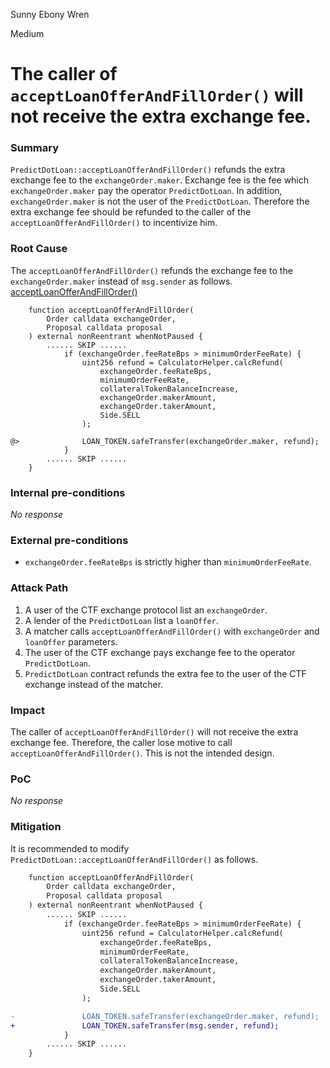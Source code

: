 Sunny Ebony Wren

Medium

# The caller of `acceptLoanOfferAndFillOrder()` will not receive the extra exchange fee.

### Summary

`PredictDotLoan::acceptLoanOfferAndFillOrder()` refunds the extra exchange fee to the `exchangeOrder.maker`. Exchange fee is the fee which `exchangeOrder.maker` pay the operator `PredictDotLoan`. In addition, `exchangeOrder.maker` is not the user of the `PredictDotLoan`. Therefore the extra exchange fee should be refunded to the caller of the `acceptLoanOfferAndFillOrder()` to incentivize him. 

### Root Cause

The `acceptLoanOfferAndFillOrder()` refunds the exchange fee to the `exchangeOrder.maker` instead of `msg.sender` as follows.
[acceptLoanOfferAndFillOrder()](https://github.com/sherlock-audit/2024-09-predict-fun/blob/main/predict-dot-loan/contracts/PredictDotLoan.sol#L214-L315)
```solidity
    function acceptLoanOfferAndFillOrder(
        Order calldata exchangeOrder,
        Proposal calldata proposal
    ) external nonReentrant whenNotPaused {
        ...... SKIP ......
            if (exchangeOrder.feeRateBps > minimumOrderFeeRate) {
                uint256 refund = CalculatorHelper.calcRefund(
                    exchangeOrder.feeRateBps,
                    minimumOrderFeeRate,
                    collateralTokenBalanceIncrease,
                    exchangeOrder.makerAmount,
                    exchangeOrder.takerAmount,
                    Side.SELL
                );

@>              LOAN_TOKEN.safeTransfer(exchangeOrder.maker, refund);
            }
        ...... SKIP ......
    }
```

### Internal pre-conditions

_No response_

### External pre-conditions

- `exchangeOrder.feeRateBps` is strictly higher than `minimumOrderFeeRate`.

### Attack Path

1. A user of the CTF exchange protocol list an `exchangeOrder`.
2. A lender of the `PredictDotLoan` list a `loanOffer`.
3. A matcher calls `acceptLoanOfferAndFillOrder()` with `exchangeOrder` and `loanOffer` parameters.
4. The user of the CTF exchange pays exchange fee to the operator `PredictDotLoan`.
5. `PredictDotLoan` contract refunds the extra fee to the user of the CTF exchange instead of the matcher.

### Impact

The caller of `acceptLoanOfferAndFillOrder()` will not receive the extra exchange fee. Therefore, the caller lose motive to call `acceptLoanOfferAndFillOrder()`. This is not the intended design.

### PoC

_No response_

### Mitigation

It is recommended to modify `PredictDotLoan::acceptLoanOfferAndFillOrder()` as follows.
```diff
    function acceptLoanOfferAndFillOrder(
        Order calldata exchangeOrder,
        Proposal calldata proposal
    ) external nonReentrant whenNotPaused {
        ...... SKIP ......
            if (exchangeOrder.feeRateBps > minimumOrderFeeRate) {
                uint256 refund = CalculatorHelper.calcRefund(
                    exchangeOrder.feeRateBps,
                    minimumOrderFeeRate,
                    collateralTokenBalanceIncrease,
                    exchangeOrder.makerAmount,
                    exchangeOrder.takerAmount,
                    Side.SELL
                );

-               LOAN_TOKEN.safeTransfer(exchangeOrder.maker, refund);
+               LOAN_TOKEN.safeTransfer(msg.sender, refund);
            }
        ...... SKIP ......
    }
```
